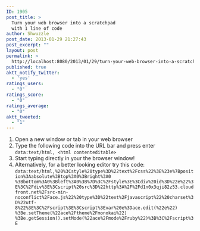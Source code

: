 ```yaml
---
ID: 1905
post_title: >
  Turn your web browser into a scratchpad
  with 1 line of code
author: Shwuzzle
post_date: 2013-01-29 21:27:43
post_excerpt: ""
layout: post
permalink: >
  http://localhost:8080/2013/01/29/turn-your-web-browser-into-a-scratchpad-with-1-line-of-code/
published: true
aktt_notify_twitter:
  - 'yes'
ratings_users:
  - "0"
ratings_score:
  - "0"
ratings_average:
  - "0"
aktt_tweeted:
  - "1"
---
```

<ol>
	<li>Open a new window or tab in your web browser</li>
	<li>Type the following code into the URL bar and press enter
<code>data:text/html, &lt;html contenteditable&gt;</code></li>
	<li>Start typing directly in your the browser window!</li>
	<li>Alternatively, for a better looking editor try this code:
<code>data:text/html,%20%3Cstyle%20type%3D%22text%2Fcss%22%3E%23e%7Bposition%3Aabsolute%3Btop%3A0%3Bright%3A0
%3Bbottom%3A0%3Bleft%3A0%3B%7D%3C%2Fstyle%3E%3Cdiv%20id%3D%22e%22%3E%3C%2Fdiv%3E%3Cscript%20src%3D%22http%3A%2F%2Fd1n0x3qji82z53.cloudfront.net%2Fsrc-min-noconflict%2Face.js%22%20type%3D%22text%2Fjavascript%22%20charset%3D%22utf-8%22%3E%3C%2Fscript%3E%3Cscript%3Evar%20e%3Dace.edit(%22e%22)
%3Be.setTheme(%22ace%2Ftheme%2Fmonokai%22)
%3Be.getSession().setMode(%22ace%2Fmode%2Fruby%22)%3B%3C%2Fscript%3E</code></li>
</ol>